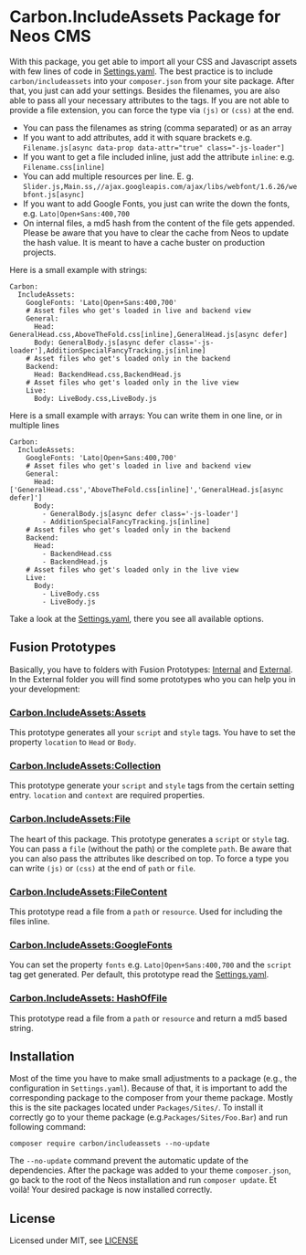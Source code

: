 Carbon.IncludeAssets Package for Neos CMS
=========================================

With this package, you get able to import all your CSS and Javascript assets with few lines of code in [Settings.yaml](Configuration/Settings.yaml). The best practice is to include `carbon/includeassets` into your `composer.json` from your site package. After that, you just can add your settings. Besides the filenames, you are also able to pass all your necessary attributes to the tags. If you are not able to provide a file extension, you can force the type via `(js)` or `(css)` at the end.

* You can pass the filenames as string (comma separated) or as an array
* If you want to add attributes, add it with square brackets e.g.  
`Filename.js[async data-prop data-attr="true" class="-js-loader"]`
* If you want to get a file included inline, just add the attribute `inline`: e.g. `Filename.css[inline]`
* You can add multiple resources per line. E. g. `Slider.js,Main.ss,//ajax.googleapis.com/ajax/libs/webfont/1.6.26/webfont.js[async]`
* If you want to add Google Fonts, you just can write the down the fonts, e.g. `Lato|Open+Sans:400,700`
* On internal files, a md5 hash from the content of the file gets appended. Please be aware that you have to clear the cache from Neos to update the hash value. It is meant to have a cache buster on production projects.

Here is a small example with strings:

```
Carbon:
  IncludeAssets:
    GoogleFonts: 'Lato|Open+Sans:400,700'
    # Asset files who get's loaded in live and backend view
    General:
      Head: GeneralHead.css,AboveTheFold.css[inline],GeneralHead.js[async defer]
      Body: GeneralBody.js[async defer class='-js-loader'],AdditionSpecialFancyTracking.js[inline]
    # Asset files who get's loaded only in the backend
    Backend:
      Head: BackendHead.css,BackendHead.js
    # Asset files who get's loaded only in the live view
    Live:
      Body: LiveBody.css,LiveBody.js
```

Here is a small example with arrays: You can write them in one line, or in multiple lines

```
Carbon:
  IncludeAssets:
    GoogleFonts: 'Lato|Open+Sans:400,700'
    # Asset files who get's loaded in live and backend view
    General:
      Head: ['GeneralHead.css','AboveTheFold.css[inline]','GeneralHead.js[async defer]']
      Body:
        - GeneralBody.js[async defer class='-js-loader']
        - AdditionSpecialFancyTracking.js[inline]
    # Asset files who get's loaded only in the backend
    Backend:
      Head:
        - BackendHead.css
        - BackendHead.js
    # Asset files who get's loaded only in the live view
    Live:
      Body:
        - LiveBody.css
        - LiveBody.js
```

Take a look at the [Settings.yaml](Configuration/Settings.yaml), there you see all available options.


Fusion Prototypes
-----------------
Basically, you have to folders with Fusion Prototypes: [Internal](Resources/Private/Fusion/Internal) and [External](Resources/Private/Fusion/External). In the External folder you will find some prototypes who you can help you in your development:

### [Carbon.IncludeAssets:Assets](Resources/Private/Fusion/External/Assets.fusion)
This prototype generates all your `script` and `style` tags. You have to set the property `location` to `Head` or `Body`.

### [Carbon.IncludeAssets:Collection](Resources/Private/Fusion/External/Collection.fusion)
This prototype generate your `script` and `style` tags from the certain setting entry. `location` and `context` are required properties.

### [Carbon.IncludeAssets:File](Resources/Private/Fusion/External/File.fusion)
The heart of this package. This prototype generates a `script` or `style` tag. You can pass a `file` (without the path) or the complete `path`. Be aware that you can also pass the attributes like described on top. To force a type you can write `(js)` or `(css)` at the end of  `path` or `file`.

### [Carbon.IncludeAssets:FileContent](Resources/Private/Fusion/External/FileContent.fusion)
This prototype read a file from a `path` or `resource`. Used for including the files inline.

### [Carbon.IncludeAssets:GoogleFonts](Resources/Private/Fusion/External/GoogleFonts.fusion)
You can set the property `fonts` e.g. `Lato|Open+Sans:400,700` and the `script` tag get generated. Per default, this prototype read the [Settings.yaml](Configuration/Settings.yaml).

### [Carbon.IncludeAssets: HashOfFile](Resources/Private/Fusion/External/HashOfFile.fusion)
This prototype read a file from a `path` or `resource` and return a md5 based string.

Installation
------------
Most of the time you have to make small adjustments to a package (e.g., the configuration in `Settings.yaml`). Because of that, it is important to add the corresponding package to the composer from your theme package. Mostly this is the site packages located under `Packages/Sites/`. To install it correctly go to your theme package (e.g.`Packages/Sites/Foo.Bar`) and run following command:
```
composer require carbon/includeassets --no-update
```

The `--no-update` command prevent the automatic update of the dependencies. After the package was added to your theme `composer.json`, go back to the root of the Neos installation and run `composer update`. Et voilà! Your desired package is now installed correctly.


License
-------
Licensed under MIT, see [LICENSE](LICENSE)
